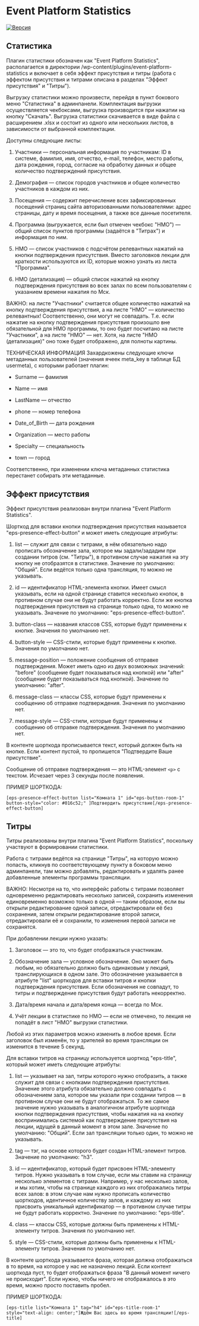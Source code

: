# Event Platform Statistics

[![Версия](https://img.shields.io/badge/%D0%B2%D0%B5%D1%80%D1%81%D0%B8%D1%8F-1.5.7-blue "Версия")](http://https://img.shields.io/badge/%D0%B2%D0%B5%D1%80%D1%81%D0%B8%D1%8F-1.5.7-blue "Версия")

## Статистика

Плагин статистики обозначен как "Event Platform Statistics", располагается в директории /wp-content/plugins/event-platform-statistics и включает в себя эффект присутствия и титры (работа с эффектом присутствия и титрами описана в разделах "Эффект присутствия" и "Титры").

Выгрузку статистики можно произвести, перейдя в пункт бокового меню "Статистика" в админпанели. Комплектация выгрузки осуществляется чекбоксами, выгрузка производится при нажатии на кнопку "Скачать". Выгрузка статистики скачивается в виде файла с расширением .xlsx и состоит из одного или нескольких листов, в зависимости от выбранной комплектации.

Доступны следующие листы:

1. Участники — персональная информация по участникам: ID в системе, фамилия, имя, отчество, e-mail, телефон, место работы, дата рождения, город, согласие на обработку данных и общее количество подтверждений присутствия.

2. Демография — список городов участников и общее количество участников в каждом из них.

3. Посещения — содержит перечисление всех зафиксированных посещений страниц сайта авторизованными пользователями: адрес страницы, дату и время посещения, а также все данные посетителя.

4. Программа (выгружается, если был отмечен чекбокс "НМО") — общий список пунктов программы (задаётся в "Титрах") и информация по ним.

5. НМО — список участников с подсчётом релевантных нажатий на кнопки подтверждения присутствия. Вместо заголовков лекции для краткости используются их ID, которые можно узнать из листа "Программа".

6. НМО (детализация) — общий список нажатий на кнопку подтверждения присутствия во всех залах по всем пользователям с указанием времени нажатия по Мск.

ВАЖНО: на листе "Участники" считается общее количество нажатий на кнопку подтверждения присутствия, а на листе "НМО" — количество релевантных! Соответственно, они могут не совпадать. Т.е. если нажатие на кнопку подтверждения присутствия произошло вне обязательной для НМО программы, то оно будет посчитано на листе "Участники", а на листе "НМО" — нет. Хотя, на листе "НМО (детализация)" оно тоже будет отображено, для полноты картины.

ТЕХНИЧЕСКАЯ ИНФОРМАЦИЯ
Захардкожены следующие ключи метаданных пользователей (значения ячеек meta_key в таблице БД usermeta), с которыми работает плагин:

* Surname — фамилия

* Name — имя

* LastName — отчество

* phone — номер телефона

* Date_of_Birth — дата рождения

* Organization — место работы

* Specialty — специальность

* town — город


Соответственно, при изменении ключа метаданных статистика перестанет собирать эти метаданные.

## Эффект присутствия

Эффект присутствия реализован внутри плагина "Event Platform Statistics".

Шорткод для вставки кнопки подтверждения присутствия называется "eps-presence-effect-button" и может иметь следующие атрибуты:

1. list — служит для связи с титрами, в нём обязательно надо прописать обозначение зала, которое мы задали/зададим при создании титров (см. "Титры"), в противном случае нажатия на эту кнопку не отобразятся в статистике. Значение по умолчанию: "Общий". Если ведётся только одна трансляция, то можно не указывать.

2. id — идентификатор HTML-элемента кнопки. Имеет смысл указывать, если на одной странице ставится несколько кнопок, в противном случае они не будут работать корректно. Если же кнопка подтверждения присутствия на странице только одна, то можно не указывать. Значение по умолчанию: "eps-presence-effect-button".

3. button-class — названия классов CSS, которые будут применены к кнопке. Значения по умолчанию нет.

4. button-style — CSS-стили, которые будут применены к кнопке. Значения по умолчанию нет.

5. message-position — положение сообщения об отправке подтверждения. Может иметь одно из двух возможных значений: "before" (сообщение будет показываться над кнопкой) или "after" (сообщение будет показываться под кнопкой). Значение по умолчанию: "after".

6. message-class — классы CSS, которые будут применены к сообщению об отправке подтверждения. Значения по умолчанию нет.

7. message-style — CSS-стили, которые будут применены к сообщению об отправке подтверждения. Значения по умолчанию нет.

В контенте шорткода прописывается текст, который должен быть на кнопке. Если контент пустой, то пропишется "Подтвердите Ваше присутствие".

Сообщение об отправке подтверждения — это HTML-элемент `<p>` с текстом. Исчезает через 3 секунды после появления.

ПРИМЕР ШОРТКОДА:

`[eps-presence-effect-button list="Комната 1" id="eps-button-room-1" button-style="color: #016c52;" ]Подтвердить присутствие[/eps-presence-effect-button]`

## Титры

Титры реализованы внутри плагина "Event Platform Statistics", поскольку участвуют в формировании статистики.

Работа с титрами ведётся на странице "Титры", на которую можно попасть, кликнув по соответствующему пункту в боковом меню админпанели, там можно добавлять, редактировать и удалять ранее добавленные элементы программы трансляции.

ВАЖНО: Несмотря на то, что интерфейс работы с титрами позволяет одновременно редактировать несколько записей, сохранить изменения единовременно возможно только в одной — таким образом, если вы открыли редактирование одной записи, отредактировали её без сохранения, затем открыли редактирование второй записи, отредактировали её и сохранили, то изменения первой записи не сохранятся.

При добавлении лекции нужно указать:

1. Заголовок — это то, что будет отображаться участникам.

2. Обозначение зала — условное обозначение. Оно может быть любым, но обязательно должно быть одинаковым у лекций, транслирующихся в одном зале. Это обозначение указывается в атрибуте "list" шорткодов для вставки титров и кнопки подтверждения присутствия. Если обозначения не совпадут, то титры и подтверждение присутствия будут работать некорректно.

3. Дата/время начала и дата/время конца — всегда по Мск.

4. Учёт лекции в статистике по НМО — если не отмечено, то лекция не попадёт в лист "НМО" выгрузки статистики.

Любой из этих параметров можно изменить в любое время. Если заголовок был изменён, то у зрителей во время трансляции он изменится в течение 5 секунд.

Для вставки титров на страницу используется шорткод "eps-title", который может иметь следующие атрибуты:

1. list — указывает на зал, титры которого нужно отобразить, а также служит для связи с кнопками подтверждения пристутствия. Значение этого атрибута обязательно должно совпадать с обозначением зала, которое мы указали при создании титров — в противном случае они не будут отображаться. То же самое значение нужно указывать в аналогичном атрибуте шорткода кнопки подтверждения присутствия, чтобы нажатия на на кнопку воспринимались системой как подтверждение присутствия на лекции, идущей в данный момент в этом зале. Значение по умолчанию: "Общий". Если зал трансляции только один, то можно не указывать.

2. tag — тэг, на основе которого будет создан HTML-элемент титров. Значение по умолчанию: "h3".

3. id — идентификатор, который будет присвоен HTML-элементу титров. Нужно указывать в том случае, если мы ставим на страницу несколько элементов с титрами. Например, у нас несколько залов, и мы хотим, чтобы на странице каждого из них отображались титры всех залов: в этом случае нам нужно прописать количество шорткодов, идентичное количеству залов, и каждому из них присвоить уникальный идентификатор — в противном случае титры не будут работать корректно. Значение по умолчанию: "eps-title".

4. class — классы CSS, которые должны быть применены к HTML-элементу титров. Значения по умолчанию нет.

5. style — CSS-стили, которые должны быть применены к HTML-элементу титров. Значения по умолчанию нет.

В контенте шорткода указывается фраза, которая должна отображаться в то время, на которое у нас не назначено лекций. Если контент шорткода пуст, то будет отображаться фраза "В данный момент ничего не происходит". Если нужно, чтобы ничего не отображалось в это время, можно просто поставить пробел.

ПРИМЕР ШОРТКОДА:

`[eps-title list="Комната 1" tag="h4" id="eps-title-room-1" style="text-align: center;"]Ждём Вас здесь во время трансляции![/eps-title]`

